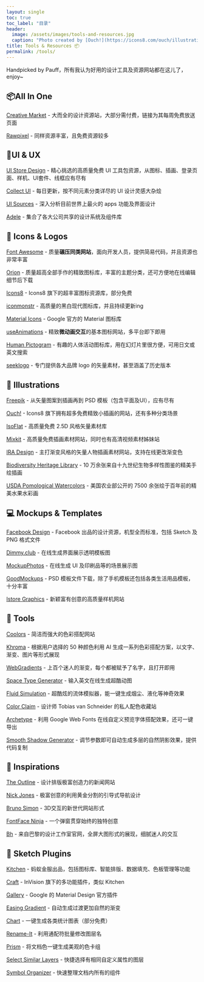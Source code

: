 ```yaml
---
layout:	single
toc: true
toc_label: "目录"
header:
  image: /assets/images/tools-and-resources.jpg
  caption: "Photo created by [Ouch!](https://icons8.com/ouch/illustration/data-exchange)"
title: Tools & Resources 📦
permalink: /tools/
---
```


Handpicked by Pauff，所有我认为好用的设计工具及资源网站都在这儿了，enjoy~


## 📦All In One

[Creative Market](https://creativemarket.com/free-goods) - 大而全的设计资源站，大部分需付费，链接为其每周免费放送页面

[Rawpixel](https://www.rawpixel.com/) - 同样资源丰富，且免费资源较多



## 📐UI & UX

[UI Store Design](https://www.uistore.design/) - 精心挑选的高质量免费 UI 工具包资源，从图标、插画、登录页面、样机、UI套件、线框应有尽有

[Collect UI](https://collectui.com/) - 每日更新，按不同元素分类详尽的 UI 设计灵感大杂烩

[UI Sources](https://www.uisources.com/) - 深入分析目前世界上最火的 apps 功能及界面设计

[Adele](https://adele.uxpin.com/) - 集合了各大公司共享的设计系统及组件库



## 🏡 Icons & Logos

[Font Awesome](https://fontawesome.com/) - 质量**碾压同类网站**，面向开发人员，提供简易代码，并且资源也非常丰富

[Orion](https://orioniconlibrary.com/all-icons) - 质量超高全部手作的精致图标库，丰富的主题分类，还可方便地在线编辑细节后下载

[Icons8](https://icons8.com/icons) - Icons8 旗下的超丰富图标资源库，部分免费

[iconmonstr](https://iconmonstr.com/) - 高质量的黑白现代图标库，并且持续更新ing

[Material Icons](https://material.io/tools/icons/) - Google 官方的 Material 图标库

[useAnimations](https://useanimations.com/) - 精致**微动画交互**的基本图标网站，多平台即下即用

[Human Pictogram](http://pictogram2.com/) - 有趣的人体活动图标库，用在幻灯片里很方便，可用日文或英文搜索

[seeklogo](https://seeklogo.com/) - 专门提供各大品牌 logo 的矢量素材，甚至涵盖了历史版本



## 🎨 Illustrations

[Freepik](https://www.freepik.com/) - 从矢量图案到插画再到 PSD 模板（包含平面及UI），应有尽有

[Ouch!](https://icons8.com/ouch) - Icons8 旗下拥有超多免费精致小插画的网站，还有多种分类场景

[IsoFlat](https://isoflat.com/) - 高质量免费 2.5D 风格矢量素材库

[Mixkit](https://mixkit.co/art/) - 高质量免费插画素材网站，同时也有高清视频素材姊妹站

[IRA Design](https://iradesign.io/) - 主打渐变风格的矢量人物插画素材网站，支持在线更改渐变色

[Biodiversity Heritage Library](https://www.flickr.com/photos/biodivlibrary/albums) - 10 万余张来自十九世纪生物多样性图鉴的精美手绘插画

[USDA Pomological Watercolors](https://usdawatercolors.nal.usda.gov/) - 美国农业部公开的 7500 余张绘于百年前的精美水果水彩画



## 💻 Mockups & Templates

[Facebook Design](https://facebook.design/toolsandresources/) - Facebook 出品的设计资源，机型全而标准，包括 Sketch 及 PNG 格式文件

[Dimmy.club](https://dimmy.club/) - 在线生成界面展示透明模板图

[MockupPhotos](https://mockup.photos/browse) - 在线生成 UI 及印刷品等的场景展示图

[GoodMockups](https://goodmockups.com/) - PSD 模板文件下载，除了手机模板还包括各类生活用品模板，十分丰富

[Istore Graphics](https://www.ls.graphics/free-mockups) - 新颖富有创意的高质量样机网站



## 🔧 Tools

[Coolors](https://coolors.co/) - 简洁而强大的色彩搭配网站

[Khroma](http://khroma.co/) - 根据用户选择的 50 种颜色利用 AI 生成一系列色彩搭配方案，以文字、渐变、图片等形式展现

[WebGradients](https://webgradients.com/) - 上百个迷人的渐变，每个都被赋予了名字，且打开即用

[Space Type Generator](http://spacetypegenerator.com/flag.html) - 输入英文在线生成超酷动图

[Fluid Simulation](https://paveldogreat.github.io/WebGL-Fluid-Simulation/) - 超酷炫的流体模拟器，能一键生成烟尘、液化等神奇效果

[Color Claim](https://www.vanschneider.com/colors) - 设计师 Tobias van Schneider 的私人配色收藏站

[Archetype](https://archetypeapp.com) - 利用 Google Web Fonts 在线自定义预览字体搭配效果，还可一键导出

[Smooth Shadow Generator](https://brumm.af/shadows) - 调节参数即可自动生成多层的自然阴影效果，提供代码复制



## 🤯 Inspirations

[The Outline](https://theoutline.com/) - 设计排版极富创造力的新闻网站

[Nick Jones](http://www.narrowdesign.com) - 极富创意的利用黄金分割的引导式导航设计

[Bruno Simon](https://bruno-simon.com/) - 3D交互的新世代网站形式

[FontFace Ninja](https://fontface.ninja/) - 一个弹窗贯穿始终的独特创意

[Bh](https://www.benjaminhenon.com/) - 来自巴黎的设计工作室官网，全屏大图形式的展现，细腻迷人的交互



## 💎 Sketch Plugins

[Kitchen](https://kitchen.alipay.com/) - 蚂蚁金服出品，包括图标库、智能排版、数据填充、色板管理等功能

[Craft](https://www.invisionapp.com/craft) - InVision 旗下的多功能插件，类似 Kitchen

[Gallery](https://material.io/resources/gallery/) - Google 的 Material Design 官方插件

[Easing Gradient](https://github.com/larsenwork/sketch-easing-gradient) - 自动生成过渡更加自然的渐变

[Chart](https://chartplugin.com/) - 一键生成各类统计图表（部分免费）

[Rename-It](https://github.com/rodi01/RenameIt) - 利用通配符批量修改图层名

[Prism](https://github.com/ment-mx/Prism) - 将文档色一键生成美观的色卡组

[Select Similar Layers](https://github.com/wonderbit/sketch-select-similar-layers) - 快捷选择有相同自定义属性的图层

[Symbol Organizer](https://github.com/sonburn/symbol-organizer) - 快速整理文档内所有的组件
